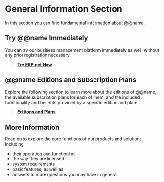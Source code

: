 # General Information Section

In this section you can find fundamental information about @@name.  

## Try @@name Immediately

You can try our business management platform immediately as well, without any prior registration necessary:  

> **[Try ERP.net Now](~/information/try-our-system.md)**

## @@name Editions and Subscription Plans

Explore the following section to learn more about the editions of @@name, the available subscription plans for each of them, and the included functionality and benefits provided by a specific edition and plan:  

> **[Editions and Plans](~/information/editions-and-plans/index.md)**

## More Information

Read on to explore the core functions of our products and solutions, including:  

* their operation and functioning 
* the way they are licensed 
* system requirements 
* basic features, as well as 
* answers to more questions you may have in general.  
